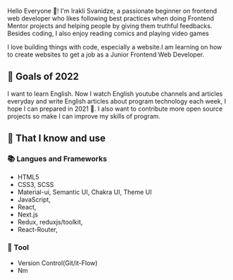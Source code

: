 Hello Everyone :wave:! I'm Irakli Svanidze, a passionate beginner on frontend web developer who likes following best practices when doing Frontend Mentor projects and helping people by giving them truthful feedbacks. Besides coding, I also enjoy reading comics and playing video games

I love building things with code, especially a website.I am learning on how to create websites to get a job as a Junior Frontend Web Developer.

## 🔭 Goals of 2022

I want to learn English. Now I watch English youtube channels and articles everyday and write English articles about program technology each week, I hope I can prepared in 2021 💪. I also want to contribute more open source projects so make I can improve my skills of program.

## 🧠 That I know and use
### 📚 Langues and Frameworks
- HTML5
- CSS3, SCSS
- Material-ui, Semantic UI, Chakra UI, Theme UI
- JavaScript, 
- React,
- Next.js
- Redux, reduxjs/toolkit, 
- React-Router, 

### 🔧 Tool
- Version Control(Git/it-Flow)
- Nm


